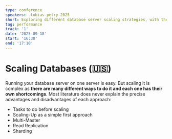```yaml
---
type: conference
speakers: -tobias-petry-2025
short: Exploring different database server scaling strategies, with their advantages and disadvantages.
tag: performance
track: '1'
date: '2025-09-18'
start: '16:30'
end: '17:10'
---
```


# Scaling Databases (🇺🇸)

Running your database server on one server is easy. But scaling it is complex as **there are many different ways to do it and each one has their own shortcomings**. Most literature does never explain the precise advantages and disadvantages of each approach:

- Tasks to do before scaling
- Scaling-Up as a simple first approach
- Multi-Master
- Read Replication
- Sharding
